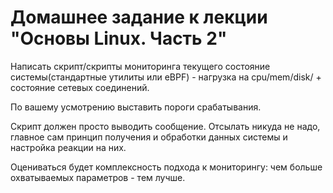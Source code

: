 # Домашнее задание к лекции "Основы Linux. Часть 2"

Написать скрипт/скрипты мониторинга текущего состояние системы(стандартные утилиты или eBPF) - нагрузка на cpu/mem/disk/ + состояние сетевых соединений.

По вашему усмотрению выставить пороги срабатывания.

Скрипт должен просто выводить сообщение. Отсылать никуда не надо, главное сам принцип получения и обработки данных системы и настройка реакции на них.

Оцениваться будет комплексность подхода к мониторингу: чем больше охватываемых параметров - тем лучше.